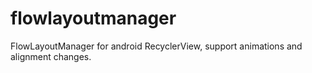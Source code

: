 # flowlayoutmanager
FlowLayoutManager for android RecyclerView, support animations and alignment changes.
